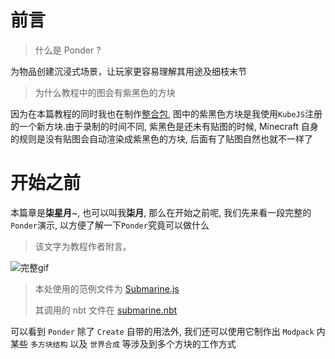 # 前言

> 什么是 Ponder ?

为物品创建沉浸式场景，让玩家更容易理解其用途及细枝末节

> 为什么教程中的图会有紫黑色的方块

因为在本篇教程的同时我也在制作[整合包](https://www.mcmod.cn/modpack/709.html), 图中的紫黑色方块是我使用`KubeJS`注册的一个新方块.由于录制的时间不同, 紫黑色是还未有贴图的时候, Minecraft 自身的规则是没有贴图会自动渲染成紫黑色的方块, 后面有了贴图自然也就不一样了

# 开始之前

本篇章是**柒星月**~, 也可以叫我**柒月**, 那么在开始之前呢, 我们先来看一段完整的`Ponder`演示, 以方便了解一下`Ponder`究竟可以做什么

> 该文字为教程作者附言。

![完整gif](/imgs/PonderJs/wan-zheng.gif)

> 本处使用的范例文件为 [Submarine.js](https://gitee.com/gumengmengs/kubejs-course/tree/main/Code/Ponder/kubejs/client_scripts/Ponder/Submarine.js)
>
> 其调用的 nbt 文件在 [submarine.nbt](https://gitee.com/gumengmengs/kubejs-course/tree/main/Code/Ponder/kubejs/assets/kubejs/ponder/submarine.nbt)

可以看到 `Ponder` 除了 `Create` 自带的用法外, 我们还可以使用它制作出 `Modpack` 内某些 `多方块结构` 以及 `世界合成` 等涉及到多个方块的工作方式
